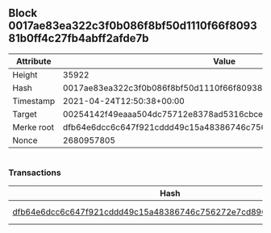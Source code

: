 ## Block 0017ae83ea322c3f0b086f8bf50d1110f66f809381b0ff4c27fb4abff2afde7b

Attribute | Value
--- | ---
Height | 35922
Hash | 0017ae83ea322c3f0b086f8bf50d1110f66f809381b0ff4c27fb4abff2afde7b
Timestamp | 2021-04-24T12:50:38+00:00
Target | 00254142f49eaaa504dc75712e8378ad5316cbcead634704b3734b6271167cc4
Merke root | dfb64e6dcc6c647f921cddd49c15a48386746c756272e7cd896ec0fbdaf27021
Nonce | 2680957805

```

```

### Transactions

Hash | Amount
--- | ---
[dfb64e6dcc6c647f921cddd49c15a48386746c756272e7cd896ec0fbdaf27021](dfb64e6dcc6c647f921cddd49c15a48386746c756272e7cd896ec0fbdaf27021.md) | 10.00000000 SKEPTI 
